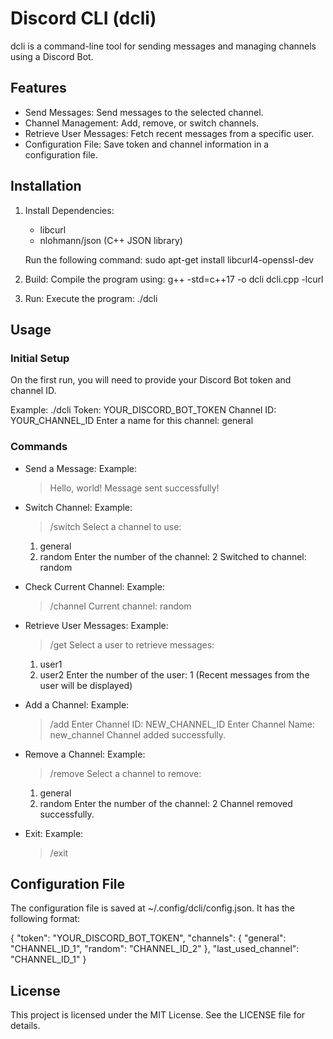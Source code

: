 # Discord CLI (dcli)

dcli is a command-line tool for sending messages and managing channels using a Discord Bot.

## Features

- Send Messages: Send messages to the selected channel.
- Channel Management: Add, remove, or switch channels.
- Retrieve User Messages: Fetch recent messages from a specific user.
- Configuration File: Save token and channel information in a configuration file.

## Installation

1. Install Dependencies:
   - libcurl
   - nlohmann/json (C++ JSON library)

   Run the following command:
   sudo apt-get install libcurl4-openssl-dev

2. Build:
   Compile the program using:
   g++ -std=c++17 -o dcli dcli.cpp -lcurl

3. Run:
   Execute the program:
   ./dcli

## Usage

### Initial Setup

On the first run, you will need to provide your Discord Bot token and channel ID.

Example:
./dcli
Token: YOUR_DISCORD_BOT_TOKEN
Channel ID: YOUR_CHANNEL_ID
Enter a name for this channel: general

### Commands

- Send a Message:
  Example:
  > Hello, world!
  Message sent successfully!

- Switch Channel:
  Example:
  > /switch
  Select a channel to use:
  1. general
  2. random
  Enter the number of the channel: 2
  Switched to channel: random

- Check Current Channel:
  Example:
  > /channel
  Current channel: random

- Retrieve User Messages:
  Example:
  > /get
  Select a user to retrieve messages:
  1. user1
  2. user2
  Enter the number of the user: 1
  (Recent messages from the user will be displayed)

- Add a Channel:
  Example:
  > /add
  Enter Channel ID: NEW_CHANNEL_ID
  Enter Channel Name: new_channel
  Channel added successfully.

- Remove a Channel:
  Example:
  > /remove
  Select a channel to remove:
  1. general
  2. random
  Enter the number of the channel: 2
  Channel removed successfully.

- Exit:
  Example:
  > /exit

## Configuration File

The configuration file is saved at ~/.config/dcli/config.json. It has the following format:

{
    "token": "YOUR_DISCORD_BOT_TOKEN",
    "channels": {
        "general": "CHANNEL_ID_1",
        "random": "CHANNEL_ID_2"
    },
    "last_used_channel": "CHANNEL_ID_1"
}

## License

This project is licensed under the MIT License. See the LICENSE file for details.